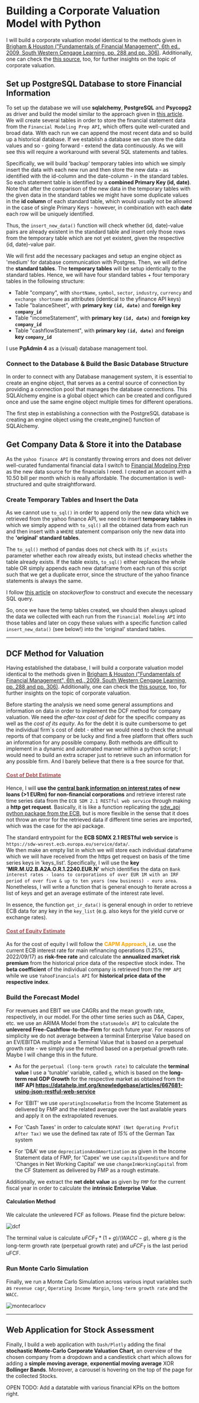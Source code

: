 # Building a Corporate Valuation Model with Python

I will build a corporate valuation model identical to the methods given in [Brigham & Houston ("Fundamentals of Financial Management", 6th ed., 2009, South Western Cengage Learning, pp. 288 and pp. 306)](https://www.valorebooks.com/textbooks/fundamentals-of-financial-management-concise-edition-with-thomson-one-business-school-edition-6th-edition/9780324664553). Additionally, one can check the [this source](https://corporatefinanceinstitute.com/resources/knowledge/modeling/dcf-model-training-free-guide/), too, for further insights on the topic of corporate valuation.

## Set up PostgreSQL Database to store Financial Information

To set up the database we will use **sqlalchemy**, **PostgreSQL** and **Psycopg2** as driver and build the model similar to the approach given in [this article](https://www.pythonforfinance.net/2020/10/24/build-a-financial-data-database-with-python/). We will create several tables in order to store the financial statement data from the `Financial Modeling Prep API`, which offers quite well-curated and broad data. With each run we can append the most recent data and so build up a historical database. If we establish a database we can store the data values and so - going forward - extend the data continuously. As we will see this will require a workaround with several SQL statements and tables. 

Specifically, we will build 'backup' temporary tables into which we simply insert the data with each new run and then store the new data - as identified with the id-column and the date-column - in the standard tables. So each statement table is identified by a **combined Primary Key (id, date)**. Note that after the comparison of the new data in the temporary tables with the given data in the standard tables we might have some duplicate values in the **id column** of each standard table, which would usually not be allowed in the case of single Primary Keys - however, in combination with each **date** each row will be uniquely identified. 

Thus, the `insert_new_data()` function will check whether (id, date)-value pairs are already existent in the standard table and insert only those rows from the temporary table which are not yet existent, given the respective (id, date)-value pair.

We will first add the necessary packages and setup an engine object as 'medium' for database communication with Postgres. Then, we will define the **standard tables**. The **temporary tables** will be setup identically to the standard tables. Hence, we will have four standard tables + four temporary tables in the following structure:

   - Table "company", with `shortName`, `symbol`, `sector`, `industry`, `currency` and `exchange shortname` as attributes (identical to the yfinance API keys)
   - Table "balanceSheet", with  **primary key `(id, date)`** and **foreign key `company_id`**
   - Table "incomeStatement", with **primary key `(id, date)`** and **foreign key `company_id`**
   - Table "cashflowStatement", with **primary key `(id, date)`** and **foreign key `company_id`**

I use **PgAdmin 4** as a (visual) database management tool.

### Connect to the Database & Build the Basic Database Structure

In order to connect with any Database management system, it is essential to create an engine object, that serves as a central source of connection by providing a connection pool that manages the database connections. This SQLAlchemy engine is a global object which can be created and configured once and use the same engine object multiple times for different operations.

The first step in establishing a connection with the PostgreSQL database is creating an engine object using the create_engine() function of SQLAlchemy.

## Get Company Data & Store it into the Database

As the `yahoo finance API` is constantly throwing errors and does not deliver well-curated fundamental financial data I switch to [Financial Modeling Prep](https://site.financialmodelingprep.com/) as the new data source for the financials I need. I created an account with a 10.50 bill per month which is really affordable. The documentation is well-structured and quite straightforward.

### Create Temporary Tables and Insert the Data

As we cannot use `to_sql()` in order to append only the new data which we retrieved from the yahoo finance API, we need to insert **temporary tables** in which we simply append with `to_sql()` all the obtained data from each run and then insert with a `WHERE` statement comparison only the new data into the **'original' standard tables**.

The `to_sql()` method of pandas does not check with its `if_exists` parameter whether each row already exists, but instead checks whether the table already exists. If the table exists, `to_sql()` either replaces the whole table OR simply appends each new dataframe from each run of this script such that we get a duplicate error, since the structure of the yahoo finance statements is always the same.

I follow [this article](https://stackoverflow.com/questions/63992639/pandas-to-sql-append-vs-replace) on _stackoverflow_ to construct and execute the necessary SQL query.

So, once we have the temp tables created, we should then always upload the data we collected with each run from the `Financial Modeling API` into those tables and later on copy these values with a specific function called `insert_new_data()` (see below!) into the 'original' standard tables.

---

## DCF Method for Valuation

Having established the database, I will build a corporate valuation model identical to the methods given in [Brigham & Houston ("Fundamentals of Financial Management", 6th ed., 2009, South Western Cengage Learning, pp. 288 and pp. 306)](https://www.valorebooks.com/textbooks/fundamentals-of-financial-management-concise-edition-with-thomson-one-business-school-edition-6th-edition/9780324664553). Additionally, one can check the [this source](https://corporatefinanceinstitute.com/resources/knowledge/modeling/dcf-model-training-free-guide/), too, for further insights on the topic of corporate valuation.

Before starting the analysis we need some general assumptions and information on data in order to implement the DCF method for company valuation. We need the _after-tax cost of debt_ for the specific company as well as the _cost of its equity_. As for the debt it is quite cumbersome to get the individual firm´s cost of debt - either we would need to check the annual reports of that company or be lucky and find a free platform that offers such an information for any possible company. Both methods are difficult to implement in a dynamic and automated manner within a python script; I would need to build an extra scraper just to retrieve such an information for any possible firm. And I barely believe that there is a free source for that.

<u><h4><font color="#ab4e52">Cost of Debt Estimate</font></h4></u>

Hence, I will **use the [central bank information on interest rates](https://sdw.ecb.europa.eu/browse.do?node=bbn2883) of new loans (>1 EURm) for non-financial corporations** and retrieve interest rate time series data from the `ECB SDM 2.1 RESTful web service` through making a **http get request**. Basically, it is like a function replicating the [sdw_api python package from the ECB](https://pypi.org/project/sdw-api/), but is more flexible in the sense that it does not throw an error for the retrieved data if different time series are imported, which was the case for the api package.

The standard entrypoint for the **ECB SDMX 2.1 RESTful web service** is `https://sdw-wsrest.ecb.europa.eu/service/data/`.<br>
We then make an empty list in which we will store each individual dataframe which we will have received from the https get request on basis of the time series keys in 'keys_list'. Specifically, I will use the **key 'MIR.M.U2.B.A2A.O.R.1.2240.EUR.N'** which identifies the data on `Bank interest rates - loans to corporations of over EUR 1M with an IRF period of over five & up to ten years (new business) - euro area`. Nonetheless, I will write a function that is general enough to iterate across a list of keys and get an average estimate of the interest rate level.

In essence, the function `get_ir_data()` is general enough in order to retrieve ECB data for any key in the `key_list` (e.g. also keys for the yield curve or exchange rates).

<u><h4><font color="#ab4e52">Cost of Equity Estimate</font></h4></u>

As for the cost of equity I will follow the <span style="color:orange"><b>CAPM Approach</b></span>, i.e. use the current ECB interest rate for main refinancing operations (1.25%, 2022/09/17) as **risk-free rate** and calculate the **annualized market risk premium** from the historical price data of the respective stock index. The **beta coefficient** of the individual company is retrieved from the `FMP API` while we use `YahooFinancials API` for **historical price data of the respective index**.

### Build the Forecast Model

For revenues and EBIT we use CAGRs and the mean growth rate, respectively, in our model. For the other time series such as D&A, Capex, etc. we use an ARIMA Model from the `statsmodels API` to calculate the **unlevered Free-Cashflow-to-the-Firm** for each future year. For reasons of simplicity we do not average between a terminal Enterprise Value based on an EV/EBITDA multiple and a Terminal Value that is based on a perpetual growth rate - we simply use the method based on a perpetual growth rate. Maybe I will change this in the future.

- As for the `perpetual (long-term growth rate)` to calculate the **terminal value** I use a 'tunable' variable, called `g`, which is based on the **long-term real GDP Growth** for the respective market as obtained from the **IMF API https://datahelp.imf.org/knowledgebase/articles/667681-using-json-restful-web-service**

- For 'EBIT' we use `operatingIncomeRatio` from the Income Statement as delivered by FMP and the related average over the last available years and apply it on the extrapolated revenues.

- For 'Cash Taxes' in order to calculate `NOPAT (Net Operating Profit After Tax)` we use the defined tax rate of _15%_ of the German Tax system

- For 'D&A' we use `depreciationAndAmortization` as given in the Income Statement data of FMP, for 'Capex' we use `capitalExpenditure` and for 'Changes in Net Working Capital' we use `changeInWorkingCapital` from the CF Statement as delivered by FMP as a rough estimate.

Additionally, we extract the **net debt value** as given by `FMP` for the current fiscal year in order to calculate the **intrinsic Enterprise Value**.

#### Calculation Method

We calculate the unlevered FCF as follows. Please find the picture below:

![dcf](assets/dcf.png)

The terminal value is calculate $uFCF_T*(1+g)/(WACC-g)$, where $g$ is the long-term growth rate (perpetual growth rate) and $uFCF_T$ is the last period uFCF.

### Run Monte Carlo Simulation

Finally, we run a Monte Carlo Simulation across various input variables such as `revenue cagr`, `Operating Income Margin`, `long-term growth rate` and the `WACC`.

![montecarlocv](assets/mc_sample.png)

---

## Web Application for Stock Assessment

Finally, I build a web application with `Dash/Plotly` adding the final **stochastic Monte-Carlo Corporate Valuation Chart**, an overview of the chosen company from a dropdown and a candlestick chart which allows for adding a **simple moving average**, **exponential moving average** XOR **Bollinger Bands**. Moreover, a carousel is hovering on the top of the page for the collected Stocks.

OPEN TODO: Add a datatable with various financial KPIs on the bottom right.

